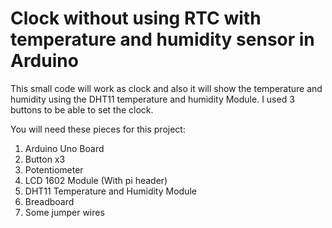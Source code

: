 # Clock without using RTC with temperature and humidity sensor in Arduino

This small code will work as clock and also it will show the temperature and humidity using the DHT11 temperature and humidity Module.
I used 3 buttons to be able to set the clock. 

You will need these pieces for this project:
1. Arduino Uno Board
2. Button x3
3. Potentiometer
4. LCD 1602 Module (With pi header)
5. DHT11 Temperature and Humidity Module
6. Breadboard
7. Some jumper wires

